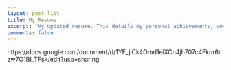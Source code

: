 ```yaml
---
layout: post-list
title: My Resume
excerpt: "My updated resume. This details my personal achievements, work experience and education. I'm always looking for new opportunities to gain more experience in my desired field."
comments: false
---
```

<p>https://docs.google.com/document/d/1YF_jiCk4Omd1eiXCn4jh707c4Fknr6rzw7O1BI_TFsk/edit?usp=sharing</p>
